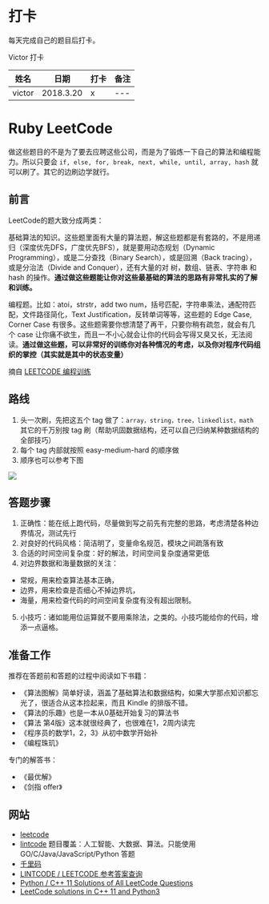 # 打卡

每天完成自己的题目后打卡。

Victor 打卡

| 姓名 | 日期 | 打卡 | 备注
| --- | --- | --- | --- |
| victor | 2018.3.20 | x | --- |

# Ruby LeetCode

做这些题目的不是为了要去应聘这些公司，而是为了锻炼一下自己的算法和编程能力。所以只要会 `if, else, for, break, next, while, until, array, hash` 就可以刷了。其它的边刷边学就行。

## 前言

LeetCode的题大致分成两类：

基础算法的知识。这些题里面有大量的算法题，解这些题都是有套路的，不是用递归（深度优先DFS，广度优先BFS），就是要用动态规划（Dynamic Programming），或是二分查找（Binary Search），或是回溯（Back tracing），或是分治法（Divide and Conquer），还有大量的对 树，数组、链表、字符串 和 hash 的操作。**通过做这些题能让你对这些最基础的算法的思路有非常扎实的了解和训练。**

编程题。比如：atoi，strstr，add two num，括号匹配，字符串乘法，通配符匹配，文件路径简化，Text Justification，反转单词等等，这些题的 Edge Case, Corner Case 有很多。这些题需要你想清楚了再干，只要你稍有疏忽，就会有几个 case 让你痛不欲生，而且一不小心就会让你的代码会写得又臭又长，无法阅读。**通过做这些题，可以非常好的训练你对各种情况的考虑，以及你对程序代码组织的掌控（其实就是其中的状态变量）**

摘自 [LEETCODE 编程训练](https://coolshell.cn/articles/12052.html)

## 路线

1. 头一次刷，先把这五个 tag 做了：`array，string，tree，linkedlist，math` 其它的千万别按 tag 刷（帮助巩固数据结构，还可以自己归纳某种数据结构的全部技巧）
2. 每个 tag 内部就按照 easy-medium-hard 的顺序做
3. 顺序也可以参考下图

![](https://pic2.zhimg.com/80/0281c7e9d5111554f9efd2b595cd017d_hd.jpg)

## 答题步骤

1. 正确性：能在纸上跑代码，尽量做到写之前先有完整的思路，考虑清楚各种边界情况，测试先行
2. 对良好的代码风格：简洁明了，变量命名规范，模块之间疏落有致
3. 合适的时间空间复杂度：好的解法，时间空间复杂度通常更低
4. 对边界数据和海量数据的关注：
  * 常规，用来检查算法基本正确，
  * 边界，用来检查是否细心不掉边界坑，
  * 海量，用来检查代码的时间空间复杂度有没有超出限制。
5. 小技巧：诸如能用位运算就不要用乘除法，之类的。小技巧能给你的代码，增添一点逼格。

## 准备工作

推荐在答题前和答题的过程中阅读如下书籍：

* 《算法图解》简单好读，涵盖了基础算法和数据结构，如果大学那点知识都忘光了，很适合从这本捡起来，而且 Kindle 的排版不错。
* 《算法的乐趣》也是一本从0基础开始复习的算法书
* 《算法 第4版》这本就很经典了，也很难在1，2周内读完
* 《程序员的数学1，2，3》从初中数学开始补
* 《编程珠玑》

专门的解答书：

* 《最优解》
* 《剑指 offer》

## 网站

* [leetcode](https://leetcode.com/)
* [lintcode](http://www.lintcode.com/) 题目覆盖：人工智能、大数据、算法。只能使用 GO/C/Java/JavaScript/Python 答题
* [千里码](http://www.qlcoder.com/)
* [LINTCODE / LEETCODE 参考答案查询](http://www.jiuzhang.com/solution/)
* [Python / C++ 11 Solutions of All LeetCode Questions](https://github.com/kamyu104/LeetCode)
* [LeetCode solutions in C++ 11 and Python3](https://github.com/pezy/LeetCode)
